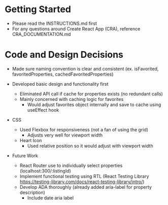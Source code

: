 # Getting Started

- Please read the INSTRUCTIONS.md first
- For any questions around Create React App (CRA), reference
  CRA_DOCUMENTATION.md

# Code and Design Decisions

- Made sure naming convention is clear and consistent (ex. isFavorited, favoritedProperties, cachedFavoritedProperties)

- Developed basic design and functionality first

  - Eliminated API call if cache for properties exists (no redundant calls)
  - Mainly concerned with caching logic for favorites
    - Would adjust favorites object internally and save to cache using useEffect hook

- CSS

  - Used Flexbox for responsiveness (not a fan of using the grid)
    - Adjusts very well for viewport width
  - Heart Icon
    - Used relative position so it would adjust with viewport width

- Future Work
  - React Router use to individually select properties (localhost:300/:listingId)
  - Implement functional testing using RTL (React Testing Library https://testing-library.com/docs/react-testing-library/intro/)
  - Develop ADA thoroughly (already added aria-label for property description)
    - Include date aria label

